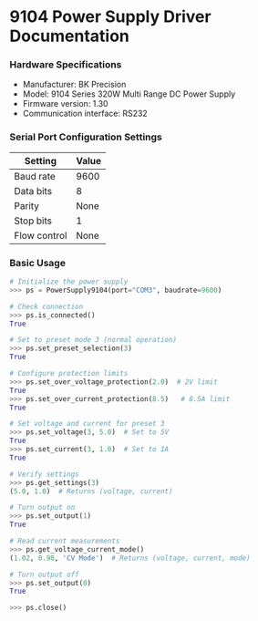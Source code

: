 # 9104 Power Supply Driver Documentation

### Hardware Specifications
- Manufacturer: BK Precision
- Model: 9104 Series 320W Multi Range DC Power Supply
- Firmware version: 1.30
- Communication interface: RS232

### Serial Port Configuration Settings
| Setting | Value |
|---------|-------|
| Baud rate | 9600 |
| Data bits | 8 |
| Parity | None |
| Stop bits | 1 |
| Flow control | None |

### Basic Usage

```python
# Initialize the power supply
>>> ps = PowerSupply9104(port="COM3", baudrate=9600)

# Check connection
>>> ps.is_connected()
True

# Set to preset mode 3 (normal operation)
>>> ps.set_preset_selection(3)
True

# Configure protection limits
>>> ps.set_over_voltage_protection(2.0)  # 2V limit
True
>>> ps.set_over_current_protection(8.5)   # 8.5A limit
True

# Set voltage and current for preset 3
>>> ps.set_voltage(3, 5.0)  # Set to 5V
True
>>> ps.set_current(3, 1.0)  # Set to 1A
True

# Verify settings
>>> ps.get_settings(3)
(5.0, 1.0)  # Returns (voltage, current)

# Turn output on
>>> ps.set_output(1)
True

# Read current measurements
>>> ps.get_voltage_current_mode()
(1.02, 0.98, 'CV Mode')  # Returns (voltage, current, mode)

# Turn output off
>>> ps.set_output(0)
True

>>> ps.close()
```